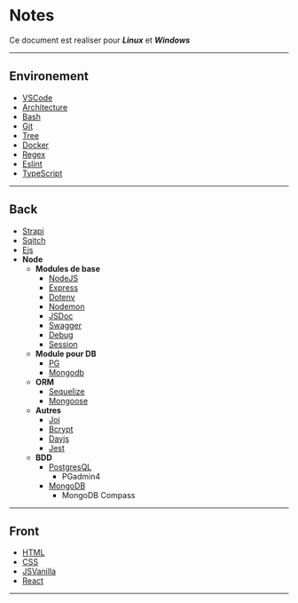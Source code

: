# Notes

Ce document est realiser pour ***Linux*** et ***Windows***

---

## Environement

- [VSCode](./Environement/env.md#vscode)
- [Architecture](./Environement/env.md#architecture)
- [Bash](./Environement/env.md#bash)
- [Git](./Environement/env.md#git)
- [Tree](./Environement/env.md#tree)
- [Docker](./Environement/env.md#docker)
- [Regex](./Environement/env.md#regex)
- [Eslint](./Environement/env.md#eslint)
- [TypeScript](./Environement/env.md#typescript)

---

## Back

- [Strapi](./Back-end/back.md#strapi)
- [Sqitch](./Back-end/back.md#sqitch)
- [Ejs](./Back-end/back.md#ejs)
- **Node**
    - **Modules de base**
        - [NodeJS](./Back-end/node/modulesDeBase.md#nodejs-1)
        - [Express](./Back-end/node/modulesDeBase.md#express)
        - [Dotenv](./Back-end/node/modulesDeBase.md#dotenv)
        - [Nodemon](./Back-end/node/modulesDeBase.md#nodemon)
        - [JSDoc](./Back-end/node/modulesDeBase.md#jsdoc)
        - [Swagger](./Back-end/node/modulesDeBase.md#swagger)
        - [Debug](./Back-end/node/modulesDeBase.md#debug)
        - [Session](./Back-end/node/modulesDeBase.md#session)
    - **Module pour DB**
        - [PG](./Back-end/node/modulesDB.md#pg)
        - [Mongodb](./Back-end/node/modulesDB.md#mongodb)
    - **ORM**
        - [Sequelize](./Back-end/node/ORM.md#sequelize)
        - [Mongoose](./Back-end/node/ORM.md#mongoose)
    - **Autres**
        - [Joi](./Back-end/node/autres.md#joi)
        - [Bcrypt](./Back-end/node/autres.md#bcrypt)
        - [Dayjs](./Back-end/node/autres.md#dayjs)
        - [Jest](./Back-end/node/modulesDeBase.md#jest)
    - **BDD**
        - [PostgresQL](./Back-end/BDD.md#poqtgresql)
            - PGadmin4
        - [MongoDB](./Back-end/BDD.md#mongodb)
            - MongoDB Compass

---

## Front

- [HTML](./Front-end/front.md#html)
- [CSS](./Front-end/front.md#css)
- [JSVanilla](./Front-end/front.md#js-vanilla)
- [React](./Front-end/front.md#react)

---
